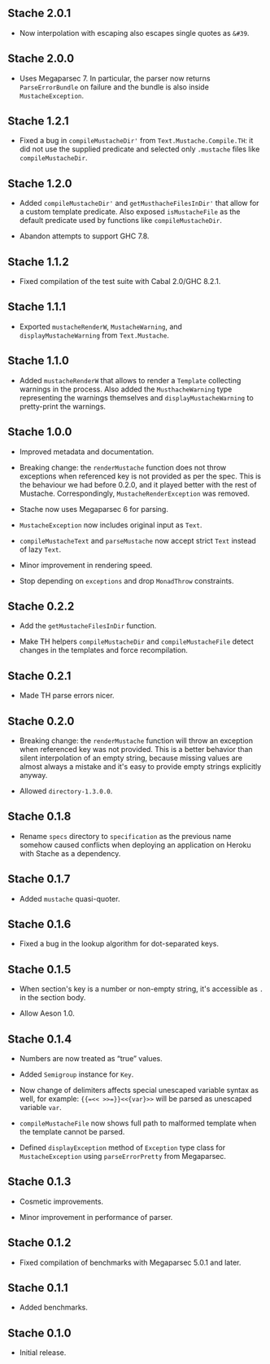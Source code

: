 ## Stache 2.0.1

* Now interpolation with escaping also escapes single quotes as `&#39`.

## Stache 2.0.0

* Uses Megaparsec 7. In particular, the parser now returns
  `ParseErrorBundle` on failure and the bundle is also inside
  `MustacheException`.

## Stache 1.2.1

* Fixed a bug in `compileMustacheDir'` from `Text.Mustache.Compile.TH`: it
  did not use the supplied predicate and selected only `.mustache` files
  like `compileMustacheDir`.

## Stache 1.2.0

* Added `compileMustacheDir'` and `getMusthacheFilesInDir'` that allow for a
  custom template predicate. Also exposed `isMustacheFile` as the default
  predicate used by functions like `compileMustacheDir`.

* Abandon attempts to support GHC 7.8.

## Stache 1.1.2

* Fixed compilation of the test suite with Cabal 2.0/GHC 8.2.1.

## Stache 1.1.1

* Exported `mustacheRenderW`, `MustacheWarning`, and
  `displayMustacheWarning` from `Text.Mustache`.

## Stache 1.1.0

* Added `mustacheRenderW` that allows to render a `Template` collecting
  warnings in the process. Also added the `MusthacheWarning` type
  representing the warnings themselves and `displayMustacheWarning` to
  pretty-print the warnings.

## Stache 1.0.0

* Improved metadata and documentation.

* Breaking change: the `renderMustache` function does not throw exceptions
  when referenced key is not provided as per the spec. This is the behaviour
  we had before 0.2.0, and it played better with the rest of Mustache.
  Correspondingly, `MustacheRenderException` was removed.

* Stache now uses Megaparsec 6 for parsing.

* `MustacheException` now includes original input as `Text`.

* `compileMustacheText` and `parseMustache` now accept strict `Text` instead
  of lazy `Text`.

* Minor improvement in rendering speed.

* Stop depending on `exceptions` and drop `MonadThrow` constraints.

## Stache 0.2.2

* Add the `getMustacheFilesInDir` function.

* Make TH helpers `compileMustacheDir` and `compileMustacheFile` detect
  changes in the templates and force recompilation.

## Stache 0.2.1

* Made TH parse errors nicer.

## Stache 0.2.0

* Breaking change: the `renderMustache` function will throw an exception
  when referenced key was not provided. This is a better behavior than
  silent interpolation of an empty string, because missing values are almost
  always a mistake and it's easy to provide empty strings explicitly anyway.

* Allowed `directory-1.3.0.0`.

## Stache 0.1.8

* Rename `specs` directory to `specification` as the previous name somehow
  caused conflicts when deploying an application on Heroku with Stache as a
  dependency.

## Stache 0.1.7

* Added `mustache` quasi-quoter.

## Stache 0.1.6

* Fixed a bug in the lookup algorithm for dot-separated keys.

## Stache 0.1.5

* When section's key is a number or non-empty string, it's accessible as `.`
  in the section body.

* Allow Aeson 1.0.

## Stache 0.1.4

* Numbers are now treated as “true” values.

* Added `Semigroup` instance for `Key`.

* Now change of delimiters affects special unescaped variable syntax as
  well, for example: `{{=<< >>=}}<<{var}>>` will be parsed as unescaped
  variable `var`.

* `compileMustacheFile` now shows full path to malformed template when the
  template cannot be parsed.

* Defined `displayException` method of `Exception` type class for
  `MustacheException` using `parseErrorPretty` from Megaparsec.

## Stache 0.1.3

* Cosmetic improvements.

* Minor improvement in performance of parser.

## Stache 0.1.2

* Fixed compilation of benchmarks with Megaparsec 5.0.1 and later.

## Stache 0.1.1

* Added benchmarks.

## Stache 0.1.0

* Initial release.
